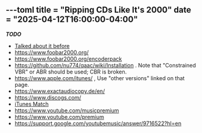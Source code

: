 ---toml
title = "Ripping CDs Like It's 2000"
date = "2025-04-12T16:00:00-04:00"
---

***TODO***

* <a href="/blog/2012/1/4/itunes-match-is-it-worth-it/">Talked about it before</a>
* https://www.foobar2000.org/
* https://www.foobar2000.org/encoderpack
* https://github.com/nu774/qaac/wiki/Installation . Note that "Constrained VBR" or ABR should be used; CBR is broken.
* https://www.apple.com/itunes/ , Use "other versions" linked on that page.
* https://www.exactaudiocopy.de/en/
* https://www.discogs.com/
* [iTunes Match](https://support.apple.com/en-us/108935)
* https://www.youtube.com/musicpremium
* https://www.youtube.com/premium
* https://support.google.com/youtubemusic/answer/9716522?hl=en

